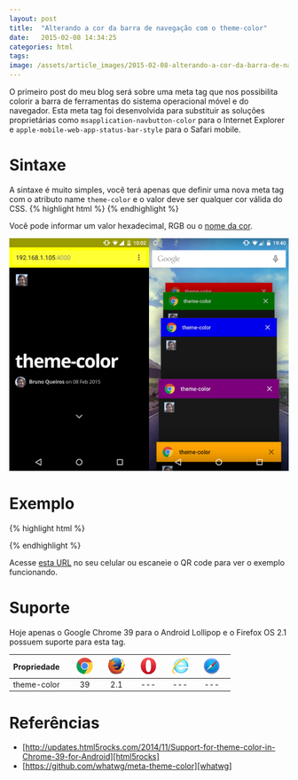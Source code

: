 ```yaml
---
layout: post
title:  "Alterando a cor da barra de navegação com o theme-color"
date:   2015-02-08 14:34:25
categories: html
tags: 
image: /assets/article_images/2015-02-08-alterando-a-cor-da-barra-de-navegacao/534421887_e17afcac3a_o.jpg
---
```

O primeiro post do meu blog será sobre uma meta tag que nos possibilita colorir a barra de ferramentas do sistema operacional móvel e do navegador. Esta meta tag foi desenvolvida para substituir as soluções proprietárias como `msapplication-navbutton-color` para o Internet Explorer e `apple-mobile-web-app-status-bar-style` para o Safari mobile.

# Sintaxe
A sintaxe é muito simples, você terá apenas que definir uma nova meta tag com o atributo name `theme-color` e o valor deve ser qualquer cor válida do CSS.
{% highlight html %}
<meta name="theme-color" value="red">
{% endhighlight %}

Você pode informar um valor hexadecimal, RGB ou o [nome da cor][color-name].

![Exemplo no Chrome 39 para o Android Lollipop](/assets/article_images/2015-02-08-alterando-a-cor-da-barra-de-navegacao/chrome-android-39.png "Exemplo no Chrome 39 para o Android Lollipop")

# Exemplo
{% highlight html %}
<!DOCTYPE html>
<html>
<head>
  <meta charset="utf-8">
  <meta name="theme-color" content="#0000ff">

  <title>theme-color</title>
</head>
<body>
</body>
</html>
{% endhighlight %}

Acesse <a href="http://jsbin.com/wavenu/3/" target="_blank" title="esta URL">esta URL</a> no seu celular ou escaneie o QR code para ver o exemplo funcionando.
<div id="qrcode-jsbin" class="js-qrcode" data-url="http://jsbin.com/wavenu/3/"></div>

# Suporte
Hoje apenas o Google Chrome 39 para o Android Lollipop e o Firefox OS 2.1 possuem suporte para esta tag.

| Propriedade &nbsp;&nbsp;&nbsp; | ![](/assets/images/browsers/chrome-android_32x32.png "Chrome Android")&nbsp;&nbsp;&nbsp; | ![](/assets/images/browsers/firefox_32x32.png "Firefox OS")&nbsp;&nbsp;&nbsp; | ![](/assets/images/browsers/opera_32x32.png "Opera")&nbsp;&nbsp;&nbsp; | ![](/assets/images/browsers/internet-explorer_32x32.png "Internet Explorer")&nbsp;&nbsp;&nbsp; | ![](/assets/images/browsers/safari_32x32.png "Safari")&nbsp;&nbsp;&nbsp;
| :-------------: |  :-------------: | :-------------: | :-------------: | :-------------: | :-------------: |
theme-color &nbsp;&nbsp;&nbsp; | 39&nbsp;&nbsp;&nbsp; | 2.1&nbsp;&nbsp;&nbsp; | ---&nbsp;&nbsp;&nbsp; | ---&nbsp;&nbsp;&nbsp; | ---&nbsp;&nbsp;&nbsp; |

# Referências
- [http://updates.html5rocks.com/2014/11/Support-for-theme-color-in-Chrome-39-for-Android][html5rocks]
- [https://github.com/whatwg/meta-theme-color][whatwg]


[color-name]: http://www.crockford.com/wrrrld/color.html
[whatwg]: https://github.com/whatwg/meta-theme-color
[html5rocks]: http://updates.html5rocks.com/2014/11/Support-for-theme-color-in-Chrome-39-for-Android